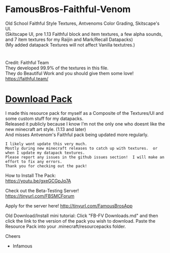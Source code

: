 # FamousBros-Faithful-Venom

Old School Faithful Style Textures, Antvenoms Color Grading, Skitscape's UI.  
(Skitscape UI, pre 1.13 Faithful block and item textures, a few alpha sounds, and 7 item textures for my Raijin and Mark/Recall Datapacks)  
(My added datapack Textures will not affect Vanilla textutres.)  

#  
Credit: Faithful Team  
They developed 99.9% of the textures in this file.  
They do Beautiful Work and you should give them some love!  
https://faithful.team/  

# [Download Pack](https://github.com/InfamousMusicify/FamousBros-Faithful-Venom/blob/master/FB-FV%20Downloads.md)

I made this resource pack for myself as a Composite of the Textures/UI and some custom stuff for my datapacks.  
Released it publicly because I know I'm not the only one who doesnt like the new minecraft art style. (1.13 and later)  
And misses Antvenom's Faithful pack being updated more regularly.  
~~~
I likely wont update this very much.  
Mostly during new minecraft releases to catch up with textures.  or when I update my datapack textures.  
Please report any issues in the github issues section!  I will make an effort to fix any errors.  
Thank you for checking out the pack!  
~~~
How to Install The Pack:  
https://youtu.be/gxeGCGpJq7A  

Check out the Beta-Testing Server!  
https://tinyurl.com/FBSMCForum  

Apply for the server here! http://tinyurl.com/FamousBrosApp  

Old Download/Install mini tutorial:  Click "FB-FV Downloads.md" and then click the link to the version of the pack you wish to download.
Paste the Resource Pack into your .minecraft/resourcepacks folder.

Cheers

- Infamous
